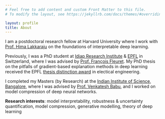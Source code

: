 ```yaml
---
# Feel free to add content and custom Front Matter to this file.
# To modify the layout, see https://jekyllrb.com/docs/themes/#overriding-theme-defaults

layout: profile
title: About
---
```


I am a postdoctoral research fellow at Harvard University where I work with [Prof. Hima Lakkaraju](https://himalakkaraju.github.io/) on the foundations of interpretable deep learning.

Previously, I was a PhD student at [Idiap Research Institute](http://www.idiap.ch/en) & [EPFL](http://epfl.ch/) in Switzerland, where I was advised by [Prof. François Fleuret](https://www.idiap.ch/~fleuret/). My PhD thesis on the pitfalls of gradient-based explanation methods in deep learning received the EPFL [thesis distinction award](https://www.epfl.ch/education/phd/edee-electrical-engineering/edee-awards-laureates/) in electical engineering. 

I completed my Masters (by Research) at the [Indian Institute of Science, Bangalore](http://www.iisc.ac.in/), where I was advised by [Prof. Venkatesh Babu](http://cds.iisc.ac.in/faculty/venky/), and I worked on model compression of deep neural networks.

**Research interests**: model interpretability, robustness & uncertainty quantification, model compression, generative modelling, theory of deep learning
